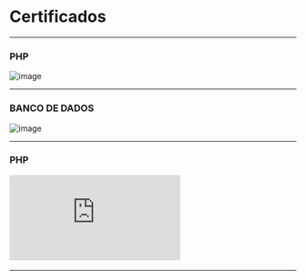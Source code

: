 # Certificados
***
### PHP
![image](https://github.com/user-attachments/assets/4389462f-b35b-428d-bba3-44f93cabeadd)

***
### BANCO DE DADOS 
![image]([https://github.com/user-attachments/assets/2a417dba-267f-42ef-84c6-c3b76f2cd492](https://github.com/Guilherme-Lucas7/Certificados/blob/11ce1ba0206d3df0e5f1a48a2bd9febbf2e7cc4e/Certificado%20Banco%20de%20Dados.pdf))
***
### PHP
![image](https://github.com/Guilherme-Lucas7/Certificados/blob/11ce1ba0206d3df0e5f1a48a2bd9febbf2e7cc4e/Certificado%20PHP.pdf)
***
